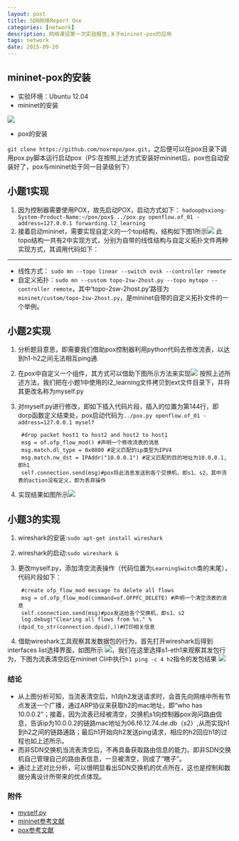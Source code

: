 ```yaml
---
layout: post
title: SDN网络Report One
categories: [network]
description: 网络课设第一次实验报告,关于mininet-pox的应用
tags: network
date: 2015-09-20
---
```

## mininet-pox的安装
- 实验环境：Ubuntu 12.04
- mininet的安装

![](http://7xk5ic.com1.z0.glb.clouddn.com/mininet-install.jpg)
- pox的安装

`git clone https://github.com/noxrepo/pox.git`，之后便可以在pox目录下调用pox.py脚本运行启动pox（PS:在按照上述方式安装好mininet后，pox也自动安装好了，pox与mininet处于同一目录级别下）

## 小题1实现
1. 因为控制器需要使用POX，故先启动POX，启动方式如下：
    `hadoop@sxiong-System-Product-Name:~/pox/pox$ ../pox.py openflow.of_01 -address=127.0.0.1 forwarding.l2_learning`
2. 接着启动mininet，需要实现自定义的一个top结构，结构如下图1所示![](http://7xk5ic.com1.z0.glb.clouddn.com/topo.jpg)
此topo结构一共有2中实现方式，分别为自带的线性结构与自定义拓扑文件两种实现方式，其调用代码如下：

----------   
- 线性方式： `sudo mn --topo linear --switch ovsk --controller remote`
- 自定义拓扑：`sudo mn --custom topo-2sw-2host.py --topo mytopo --controller remote`，其中‘topo-2sw-2host.py’路径为`mininet/custom/topo-2sw-2host.py`，是mininet自带的自定义拓扑文件的一个举例。

## 小题2实现
1. 分析题目意思，即需要我们借助pox控制器利用python代码去修改流表，以达到h1-h2之间无法相互ping通.
2. 在pox中自定义一个组件，其方式可以借助下图所示方法来实现![](http://7xk5ic.com1.z0.glb.clouddn.com/you_own_Com.jpg)
按照上述所述方法，我们把在小题1中使用的l2_learning文件拷贝到ext文件目录下，并将其更改名称为myself.py
3. 对myself.py进行修改，即如下插入代码片段，插入的位置为第144行，即dorp函数定义结束处，pox启动代码为`../pox.py openflow.of_01 -address=127.0.0.1 myself`

		#drop packet host1 to host2 and host2 to host1
		msg = of.ofp_flow_mod() #声明一个修改流表的消息
		msg.match.dl_type = 0x0800 #定义匹配的ip类型为IPV4
		msg.match.nw_dst = IPAddr("10.0.0.1") #定义匹配的目的地址为10.0.0.1,即h1
		self.connection.send(msg)#pox将此消息发送到各个交换机，即s1、s2，其中流表的action没有定义，即为丢弃操作

&nbsp;&nbsp;4. 实现结果如图所示![](http://7xk5ic.com1.z0.glb.clouddn.com/result_2.jpg)

## 小题3的实现
1. wireshark的安装:`sudo apt-get install wireshark`
2. wireshark的启动:`sudo wireshark &`
3. 更改myself.py，添加清空流表操作（代码位置为`LearningSwitch`类的末尾），代码片段如下：

		#create ofp_flow_mod message to delete all flows
		msg = of.ofp_flow_mod(command=of.OFPFC_DELETE) #声明一个清空流表的消息
	  	self.connection.send(msg)#pox发送给各个交换机，即s1、s2
	  	log.debug("Clearing all flows from %s." % (dpid_to_str(connection.dpid),))#打印相关信息

&nbsp;&nbsp;4. 借助wireshark工具观察其发数据包的行为，首先打开wireshark后得到interfaces list选择界面，如图所示
![](http://7xk5ic.com1.z0.glb.clouddn.com/wireshark_1.jpg)，我们在这里选择s1-eth1来观察其发包行为，下图为流表清空后在mininet Cli中执行`h1 ping -c 4 h2`指令的发包结果
![](http://7xk5ic.com1.z0.glb.clouddn.com/wireshark_2.jpg)

### 结论
- 从上图分析可知，当流表清空后，h1向h2发送请求时，会首先向网络中所有节点发送一个广播，通过ARP协议来获取h2的mac地址，即“who has 10.0.0.2”；接着，因为流表已经被清空，交换机s1向控制器pox询问路由信息，告诉ip为10.0.0.2的链路mac地址为06.f6.12.74.de.db（s2）,从而实现h1到h2之间的链路通路；最后h1开始向h2发送ping请求，相应的h2回应h1的过程也如上述所示。
- 而非SDN交换机当流表清空后，不再具备获取路由信息的能力。即非SDN交换机自己管理自己的路由表信息，一旦被清空，则成了“瞎子”。
- 通过上述对比分析，可以很明显看出SDN交换机的优点所在，这也是控制和数据分离设计所带来的优点体现。

### 附件
- [myself.py](http://7xk5ic.com1.z0.glb.clouddn.com/myself.py "myself.py")
- [mininet参考文献](http://sdnhub.cn/index.php/mininet-walkthrough-chinese/ "mininet")
- [pox参考文献](https://openflow.stanford.edu/display/ONL/POX+Wiki "pox")
